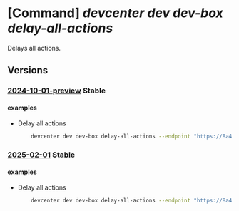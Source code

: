 # [Command] _devcenter dev dev-box delay-all-actions_

Delays all actions.

## Versions

### [2024-10-01-preview](/Resources/data-plane/microsoft.devcenter/L3Byb2plY3RzL3t9L3VzZXJzL3t9L2RldmJveGVzL3t9L2FjdGlvbnM6ZGVsYXk=/2024-10-01-preview.xml) **Stable**

<!-- data-plane:microsoft.devcenter /projects/{}/users/{}/devboxes/{}/actions:delay 2024-10-01-preview -->

#### examples

- Delay all actions
    ```bash
        devcenter dev dev-box delay-all-actions --endpoint "https://8a40af38-3b4c-4672-a6a4-5e964b1870ed-contosodevcenter.centralus.devcenter.azure.com/" --project-name "DevProject" --delay-time "04:30" --name "myDevBox" --user-id "00000000-0000-0000-0000-000000000000"
    ```

### [2025-02-01](/Resources/data-plane/microsoft.devcenter/L3Byb2plY3RzL3t9L3VzZXJzL3t9L2RldmJveGVzL3t9L2FjdGlvbnM6ZGVsYXk=/2025-02-01.xml) **Stable**

<!-- data-plane:microsoft.devcenter /projects/{}/users/{}/devboxes/{}/actions:delay 2025-02-01 -->

#### examples

- Delay all actions
    ```bash
        devcenter dev dev-box delay-all-actions --endpoint "https://8a40af38-3b4c-4672-a6a4-5e964b1870ed-contosodevcenter.centralus.devcenter.azure.com/" --project-name "DevProject" --delay-time "04:30" --name "myDevBox" --user-id "00000000-0000-0000-0000-000000000000"
    ```
